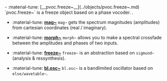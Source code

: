 <div class="grid cards" markdown>
- :material-tune: [__pvoc.freeze~__](../objects/pvoc.freeze~.md) `pvoc.freeze~` is a freeze object based on a phase vocoder.
.

- :material-tune: [__mag~__](../objects/mag~.md) `mag~` gets the spectrum magnitudes (amplitudes) from cartesian coordinates (real / imaginary).

- :material-tune: [__morph~__](../objects/morph~.md) `morph~` allows you to make a spectral crossfade between the amplitudes and phases of two inputs.

- :material-tune: [__freeze~__](../objects/freeze~.md) `freeze~` is an abstraction based on `sigmund~` (analysis & ressynthesis).

- :material-tune: [__bl.osc~__](../objects/bl.osc~.md) `bl.osc~` is a bandlimited oscillator based on `else/wavetable~`.

</div>